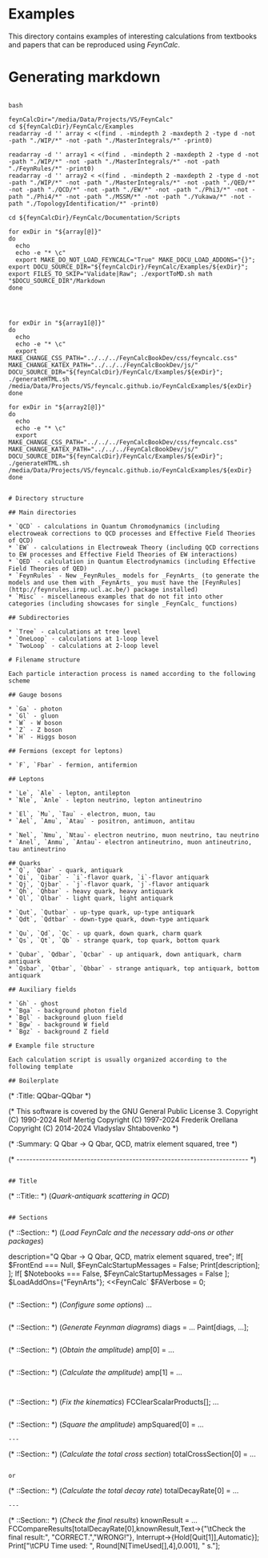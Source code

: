 # Examples

This directory contains examples of interesting calculations from textbooks and papers that can be reproduced using
_FeynCalc_.

# Generating markdown

```

bash

feynCalcDir="/media/Data/Projects/VS/FeynCalc"
cd ${feynCalcDir}/FeynCalc/Examples
readarray -d '' array < <(find . -mindepth 2 -maxdepth 2 -type d -not -path "./WIP/*" -not -path "./MasterIntegrals/*" -print0)

readarray -d '' array1 < <(find . -mindepth 2 -maxdepth 2 -type d -not -path "./WIP/*" -not -path "./MasterIntegrals/*" -not -path "./FeynRules/*" -print0)
readarray -d '' array2 < <(find . -mindepth 2 -maxdepth 2 -type d -not -path "./WIP/*" -not -path "./MasterIntegrals/*" -not -path "./QED/*" -not -path "./QCD/*" -not -path "./EW/*" -not -path "./Phi3/*" -not -path "./Phi4/*" -not -path "./MSSM/*" -not -path "./Yukawa/*" -not -path "./TopologyIdentification/*" -print0)

cd ${feynCalcDir}/FeynCalc/Documentation/Scripts

for exDir in "${array[@]}"
do
  echo
  echo -e "* \c"
  export MAKE_DO_NOT_LOAD_FEYNCALC="True" MAKE_DOCU_LOAD_ADDONS="{}"; export DOCU_SOURCE_DIR="${feynCalcDir}/FeynCalc/Examples/${exDir}"; export FILES_TO_SKIP="Validate|Raw"; ./exportToMD.sh math "$DOCU_SOURCE_DIR"/Markdown
done




for exDir in "${array1[@]}"
do
  echo
  echo -e "* \c"
  export MAKE_CHANGE_CSS_PATH="../../../FeynCalcBookDev/css/feyncalc.css" MAKE_CHANGE_KATEX_PATH="../../../FeynCalcBookDev/js/" DOCU_SOURCE_DIR="${feynCalcDir}/FeynCalc/Examples/${exDir}"; ./generateHTML.sh /media/Data/Projects/VS/feyncalc.github.io/FeynCalcExamples/${exDir}
done

for exDir in "${array2[@]}"
do
  echo
  echo -e "* \c"
  export MAKE_CHANGE_CSS_PATH="../../../FeynCalcBookDev/css/feyncalc.css" MAKE_CHANGE_KATEX_PATH="../../../FeynCalcBookDev/js/" DOCU_SOURCE_DIR="${feynCalcDir}/FeynCalc/Examples/${exDir}"; ./generateHTML.sh /media/Data/Projects/VS/feyncalc.github.io/FeynCalcExamples/${exDir}
done


# Directory structure

## Main directories

* `QCD` - calculations in Quantum Chromodynamics (including electroweak corrections to QCD processes and Effective Field Theories of QCD)
* `EW` - calculations in Electroweak Theory (including QCD corrections to EW processes and Effective Field Theories of EW interactions)
* `QED` - calculation in Quantum Electrodynamics (including Effective Field Theories of QED)
* `FeynRules` - New _FeynRules_ models for _FeynArts_ (to generate the models and use them with _FeynArts_ you must have the [FeynRules](http://feynrules.irmp.ucl.ac.be/) package installed)
* `Misc` - miscellaneous examples that do not fit into other categories (including showcases for single _FeynCalc_ functions)

## Subdirectories

* `Tree` - calculations at tree level
* `OneLoop` - calculations at 1-loop level
* `TwoLoop` - calculations at 2-loop level

# Filename structure

Each particle interaction process is named according to the following scheme

## Gauge bosons

* `Ga` - photon
* `Gl` - gluon
* `W` - W boson
* `Z` - Z boson
* `H` - Higgs boson

## Fermions (except for leptons)

* `F`, `Fbar` - fermion, antifermion

## Leptons

* `Le`, `Ale` - lepton, antilepton
* `Nle`, `Anle` - lepton neutrino, lepton antineutrino

* `El`, `Mu`, `Tau` - electron, muon, tau
* `Ael`, `Amu`, `Atau` - positron, antimuon, antitau

* `Nel`, `Nmu`, `Ntau`- electron neutrino, muon neutrino, tau neutrino
* `Anel`, `Anmu`, `Antau`- electron antineutrino, muon antineutrino, tau antineutrino

## Quarks
* `Q`, `Qbar` - quark, antiquark
* `Qi`, `Qibar` - `i`-flavor quark, `i`-flavor antiquark
* `Qj`, `Qjbar` - `j`-flavor quark, `j`-flavor antiquark
* `Qh`, `Qhbar` - heavy quark, heavy antiquark
* `Ql`, `Qlbar` - light quark, light antiquark

* `Qut`, `Qutbar` - up-type quark, up-type antiquark
* `Qdt`, `Qdtbar` - down-type quark, down-type antiquark

* `Qu`, `Qd`, `Qc` - up quark, down quark, charm quark
* `Qs`, `Qt`, `Qb` - strange quark, top quark, bottom quark

* `Qubar`, `Qdbar`, `Qcbar` - up antiquark, down antiquark, charm antiquark
* `Qsbar`, `Qtbar`, `Qbbar` - strange antiquark, top antiquark, bottom antiquark

## Auxiliary fields

* `Gh` - ghost
* `Bga` - background photon field
* `Bgl` - background gluon field
* `Bgw` - background W field
* `Bgz` - background Z field

# Example file structure

Each calculation script is usually organized according to the following template

## Boilerplate

```
(* :Title: QQbar-QQbar                                       				*)

(*
	This software is covered by the GNU General Public License 3.
	Copyright (C) 1990-2024 Rolf Mertig
	Copyright (C) 1997-2024 Frederik Orellana
	Copyright (C) 2014-2024 Vladyslav Shtabovenko
*)

(* :Summary:  Q Qbar -> Q Qbar, QCD, matrix element squared, tree 			*)

(* ------------------------------------------------------------------------ *)
```

## Title
```
(* ::Title:: *)
(*Quark-antiquark scattering in QCD*)
```

## Sections

```
(* ::Section:: *)
(*Load FeynCalc and the necessary add-ons or other packages*)

description="Q Qbar -> Q Qbar, QCD, matrix element squared, tree";
If[ $FrontEnd === Null,
	$FeynCalcStartupMessages = False;
	Print[description];
];
If[ $Notebooks === False,
	$FeynCalcStartupMessages = False
];
$LoadAddOns={"FeynArts"};
<<FeynCalc`
$FAVerbose = 0;
```

```
(* ::Section:: *)
(*Configure some options*)
...
```
```
(* ::Section:: *)
(*Generate Feynman diagrams*)
diags = ...
Paint[diags, ...];
```

```
(* ::Section:: *)
(*Obtain the amplitude*)
amp[0] = ...
```

```
(* ::Section:: *)
(*Calculate the amplitude*)
amp[1] = ...
```


```
(* ::Section:: *)
(*Fix the kinematics*)
FCClearScalarProducts[];
...
```

```
(* ::Section:: *)
(*Square the amplitude*)
ampSquared[0] = ...
```
---
```
(* ::Section:: *)
(*Calculate the total cross section*)
totalCrossSection[0] = ...
```

or

```
(* ::Section:: *)
(*Calculate the total decay rate*)
totalDecayRate[0] = ...
```
---
```
(* ::Section:: *)
(*Check the final results*)
knownResult = ...
FCCompareResults[totalDecayRate[0],knownResult,Text->{"\tCheck the final result:",
"CORRECT.","WRONG!"}, Interrupt->{Hold[Quit[1]],Automatic}];
Print["\tCPU Time used: ", Round[N[TimeUsed[],4],0.001], " s."];
```
